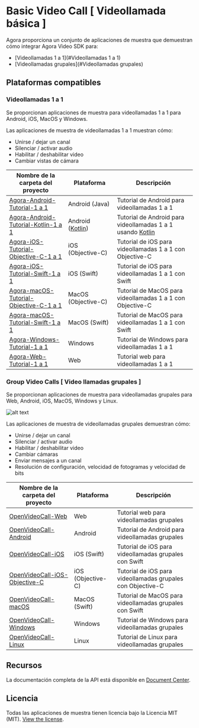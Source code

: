 # Basic Video Call [ Videollamada básica ]

Agora proporciona un conjunto de aplicaciones de muestra que demuestran cómo integrar Agora Video SDK para:

- [Videollamadas 1 a 1](#Videollamadas 1 a 1)
- [Videollamadas grupales](#Videollamadas grupales)

## Plataformas compatibles

### Videollamadas 1 a 1

Se proporcionan aplicaciones de muestra para videollamadas 1 a 1 para Android, iOS, MacOS y Windows.

Las aplicaciones de muestra de videollamadas 1 a 1 muestran cómo:

- Unirse / dejar un canal
- Silenciar / activar audio
- Habilitar / deshabilitar video
- Cambiar vistas de cámara

| Nombre de la carpeta del proyecto                                                                  | Plataforma                                                | Descripción                                                                                         |
| -------------------------------------------------------------------------------------------------- | --------------------------------------------------------- | --------------------------------------------------------------------------------------------------- |
| [Agora-Android-Tutorial-1 a 1](./One-to-One-Video/Agora-Android-Tutorial-1to1)                     | Android (Java)                                            | Tutorial de Android para videollamadas 1 a 1                                                        |
| [Agora-Android-Tutorial-Kotlin-1 a 1](./One-to-One-Video/Agora-Android-Tutorial-Kotlin-1to1)       | Android ([Kotlin](https://developer.android.com/kotlin/)) | Tutorial de Android para videollamadas 1 a 1 usando [Kotlin](https://developer.android.com/kotlin/) |
| [Agora-iOS-Tutorial-Objective-C-1 a 1](./One-to-One-Video/Agora-iOS-Tutorial-Objective-C-1to1)     | iOS (Objective-C)                                         | Tutorial de iOS para videollamadas 1 a 1 con Objective-C                                            |
| [Agora-iOS-Tutorial-Swift-1 a 1](./One-to-One-Video/Agora-iOS-Tutorial-Swift-1to1)                 | iOS (Swift)                                               | Tutorial de iOS para videollamadas 1 a 1 con Swift                                                  |
| [Agora-macOS-Tutorial-Objective-C-1 a 1](./One-to-One-Video/Agora-macOS-Tutorial-Objective-C-1to1) | MacOS (Objective-C) <img width=30/>|Tutorial de MacOS para videollamadas 1 a 1 con Objective-C
[Agora-macOS-Tutorial-Swift-1 a 1](./One-to-One-Video/Agora-macOS-Tutorial-Swift-1to1)|MacOS (Swift)|Tutorial de MacOS para videollamadas 1 a 1 con Swift
[Agora-Windows-Tutorial-1 a 1](./One-to-One-Video/Agora-Windows-Tutorial-1to1)|Windows|Tutorial de Windows para videollamadas 1 a 1
[Agora-Web-Tutorial-1 a 1](./One-to-One-Video/Agora-Web-Tutorial-1to1)|Web|Tutorial web para videollamadas 1 a 1

### Group Video Calls [ Video llamadas grupales ]

Se proporcionan aplicaciones de muestra para videollamadas grupales para Web, Android, iOS, MacOS, Windows y Linux.

![alt text](https://github.com/MHDYousuf/Basic-Video-Call/blob/master/Group-Video/OpenVideoCall-Web/images/7%2Busers.png)

Las aplicaciones de muestra de videollamadas grupales demuestran cómo:

- Unirse / dejar un canal
- Silenciar / activar audio
- Habilitar / deshabilitar video
- Cambiar cámaras
- Enviar mensajes a un canal
- Resolución de configuración, velocidad de fotogramas y velocidad de bits

| Nombre de la carpeta del proyecto                                            | Plataforma        | Descripción                                                 |
| ---------------------------------------------------------------------------- | ----------------- | ----------------------------------------------------------- |
| [OpenVideoCall-Web](./Group-Video/OpenVideoCall-Web)                         | Web               | Tutorial web para videollamadas grupales                    |
| [OpenVideoCall-Android](./Group-Video/OpenVideoCall-Android)                 | Android           | Tutorial de Android para videollamadas grupales             |
| [OpenVideoCall-iOS](./Group-Video/OpenVideoCall-iOS)                         | iOS (Swift)       | Tutorial de iOS para videollamadas grupales con Swift       |
| [OpenVideoCall-iOS-Objective-C](./Group-Video/OpenVideoCall-iOS-Objective-C) | iOS (Objective-C) | Tutorial de iOS para videollamadas grupales con Objective-C |
| [OpenVideoCall-macOS](./Group-Video/OpenVideoCall-macOS)                     | MacOS (Swift)     | Tutorial de MacOS para videollamadas grupales con Swift     |
| [OpenVideoCall-Windows](./Group-Video/OpenVideoCall-Windows)                 | Windows           | Tutorial de Windows para videollamadas grupales             |
| [OpenVideoCall-Linux](./Group-Video/OpenVideoCall-Linux)                     | Linux             | Tutorial de Linux para videollamadas grupales               |

## Recursos

La documentación completa de la API está disponible en [Document Center](https://docs.agora.io/en/).

## Licencia

Todas las aplicaciones de muestra tienen licencia bajo la Licencia MIT (MIT). [View the license](LICENSE.md).
